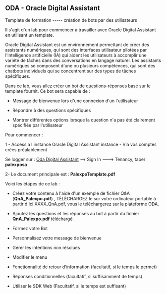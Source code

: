 ## ODA - Oracle Digital Assistant 
 
Template de formation ----- création de bots par des utilisateurs 

Il s'agit d'un lab pour commencer à travailler avec Oracle Digital Assistant en utilisant un template.

Oracle Digital Assistant est un environnement permettant de créer des assistants numériques, qui sont des interfaces utilisateur pilotées par l'intelligence artificielle (IA) qui aident les utilisateurs à accomplir une variété de tâches dans des conversations en langage naturel. Les assistants numériques se composent d'une ou plusieurs compétences, qui sont des chatbots individuels qui se concentrent sur des types de tâches spécifiques.

Dans ce lab, vous allez créer un bot de questions-réponses basé sur le template fournit. Ce bot sera capable de :

- Message de bienvenue lors d'une connexion d'un l'utilisateur 

- Répondre  à des questions spécifiques

- Montrer différentes options lorsque la question n'a pas été clairement spécifiée par l'utilisateur


Pour commencer :

1 - Access a l instance  Oracle Digital Assistant instance - Via vos comptes crées préalablement

Se logger sur : [Oda Digital Assistant](https://oda-d610850f2cfb4e35b8f39e66a0c70295-da4.data.digitalassistant.oci.oraclecloud.com/botsui/)
--> Sign In ---> Tenancy, taper **palexposa**

2- Le document principale est : **PalexpoTemplate.pdf**

Voici les étapes de ce lab :
- Créez votre contenu à l'aide d'un exemple de fichier Q&A (**QnA_Palexpo.pdf**) , TÉLÉCHARGEZ le sur votre ordinateur portable à partir d'ici XXXX_QnA.pdf, vous le téléchargerez sur la plateforme ODA.

- Ajoutez les questions et les réponses au bot à partir du fichier **QnA_Palexpo.pdf** téléchargé.

- Formez votre Bot

- Personnalisez votre message de bienvenue

- Gérer les intentions non résolues

- Modifier le menu

- Fonctionnalité de retour d'information (facultatif, si le temps le permet)

- Réponses conditionnelles (facultatif, si suffisamment de temps)

- Utiliser le SDK Web (Facultatif, si le temps est suffisant)


